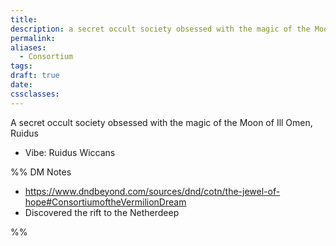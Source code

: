 ```yaml
---
title: 
description: a secret occult society obsessed with the magic of the Moon of Ill Omen, Ruidus
permalink: 
aliases:
  - Consortium
tags: 
draft: true
date: 
cssclasses:
---
```

A secret occult society obsessed with the magic of the Moon of Ill Omen, Ruidus

- Vibe: Ruidus Wiccans

%% DM Notes
- https://www.dndbeyond.com/sources/dnd/cotn/the-jewel-of-hope#ConsortiumoftheVermilionDream
- Discovered the rift to the Netherdeep


%%